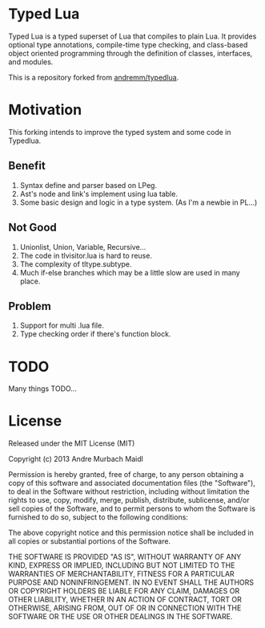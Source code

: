 # Typed Lua

Typed Lua is a typed superset of Lua that compiles to plain Lua.
It provides optional type annotations, compile-time type checking, and
class-based object oriented programming through the definition of classes,
interfaces, and modules.

This is a repository forked from [andremm/typedlua](https://github.com/andremm/typedlua).

# Motivation

This forking intends to improve the typed system and some code in Typedlua.

## Benefit

1. Syntax define and parser based on LPeg.
2. Ast's node and link's implement using lua table.
3. Some basic design and logic in a type system. (As I'm a newbie in PL...)

## Not Good

1. Unionlist, Union, Variable, Recursive...
2. The code in tlvisitor.lua is hard to reuse.
3. The complexity of tltype.subtype.
4. Much if-else branches which may be a little slow are used in many place.

## Problem

1. Support for multi .lua file.
2. Type checking order if there's function block.

# TODO

Many things TODO...

# License

Released under the MIT License (MIT)

Copyright (c) 2013 Andre Murbach Maidl

Permission is hereby granted, free of charge, to any person obtaining a copy of
this software and associated documentation files (the "Software"), to deal in
the Software without restriction, including without limitation the rights to
use, copy, modify, merge, publish, distribute, sublicense, and/or sell copies of
the Software, and to permit persons to whom the Software is furnished to do so,
subject to the following conditions:

The above copyright notice and this permission notice shall be included in all
copies or substantial portions of the Software.

THE SOFTWARE IS PROVIDED "AS IS", WITHOUT WARRANTY OF ANY KIND, EXPRESS OR
IMPLIED, INCLUDING BUT NOT LIMITED TO THE WARRANTIES OF MERCHANTABILITY, FITNESS
FOR A PARTICULAR PURPOSE AND NONINFRINGEMENT. IN NO EVENT SHALL THE AUTHORS OR
COPYRIGHT HOLDERS BE LIABLE FOR ANY CLAIM, DAMAGES OR OTHER LIABILITY, WHETHER
IN AN ACTION OF CONTRACT, TORT OR OTHERWISE, ARISING FROM, OUT OF OR IN
CONNECTION WITH THE SOFTWARE OR THE USE OR OTHER DEALINGS IN THE SOFTWARE.

